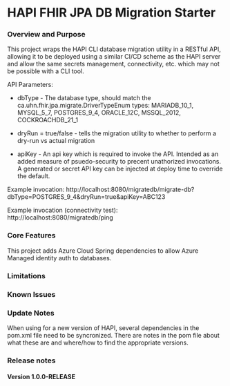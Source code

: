 # HAPI FHIR JPA DB Migration Starter

### Overview and Purpose
This project wraps the HAPI CLI database migration utility in a RESTful API, allowing it to be deployed using a similar CI/CD scheme as the HAPI server and allow the same secrets management, connectivity, etc. which may not be possible with a CLI tool.  

API Parameters:

- dbType - The database type, should match the ca.uhn.fhir.jpa.migrate.DriverTypeEnum types:
  MARIADB_10_1, MYSQL_5_7, POSTGRES_9_4, ORACLE_12C, MSSQL_2012, COCKROACHDB_21_1 
  
- dryRun = true/false - tells the migration utility to whether to perform a dry-run vs actual migration

- apiKey - An api key which is required to invoke the API. Intended as an added measure of psuedo-security to precent unathorized invocations. A generated or secret API key can be injected at deploy time to override the default.

Example invocation: 
http://localhost:8080/migratedb/migrate-db?dbType=POSTGRES_9_4&dryRun=true&apiKey=ABC123

Example invocation (connectivity test): 
http://localhost:8080/migratedb/ping

### Core Features
This project adds Azure Cloud Spring dependencies to allow Azure Managed identity auth to databases.  

### Limitations

### Known Issues

### Update Notes
When using for a new version of HAPI, several dependencies in the pom.xml file need to be syncronized. There are notes in the pom file about what these are and where/how to find the appropriate versions. 

### Release notes

#### Version 1.0.0-RELEASE




